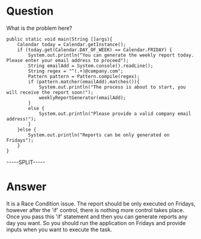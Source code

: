 # Question
 
What is the problem here?
 
```
public static void main(String []args){
    Calendar today = Calendar.getInstance();
    if (today.get(Calendar.DAY_OF_WEEK) == Calendar.FRIDAY) {
        System.out.println("You can generate the weekly report today. Please enter your email address to proceed");
        String emailAdd = System.console().readLine();
        String regex = "^(.+)@company.com";
        Pattern pattern = Pattern.compile(regex);
        if (pattern.matcher(emailAdd).matches()){
            System.out.println("The process is about to start, you will receive the report soon!");
            weeklyReportGenerator(emailAdd);
        }
        else {
            System.out.println("Please provide a valid company email address!");
        }
    }else {
        System.out.println("Reports can be only generated on Fridays");
    }
}
```
 
-----SPLIT-----
 
# Answer

It is a Race Condition issue. The report should be only executed on Fridays, however after the 'if' control, there is nothing more control takes place. Once you pass this 'if' statement and then you can generate reports any day you want. So you should run the application on Fridays and provide inputs when you want to execute the task.
